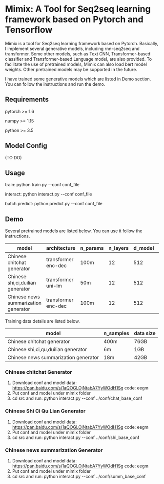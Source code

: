 # Mimix: A Tool for Seq2seq learning framework based on Pytorch and Tensorflow

Mimix is a tool for Seq2seq learning framework based on Pytorch. Basically, I implement several generative models, including rnn-seq2seq and transformer. Some other models, such as Text CNN, Transformer-based classifier and Transformer-based Language model, are also provided. To facilitate the use of pretrained models, Mimix can also load bert model weights. Other pretrained models may be supported in the future.

I have trained some generative models which are listed in Demo section. You can follow the instructions and run the demo.

## Requirements

pytorch >= 1.6

numpy >= 1.15

python >= 3.5

## Model Config

(TO DO)

## Usage

train: python train.py --conf conf_file

interact: python interact.py --conf conf_file

batch predict: python predict.py --conf conf_file

## Demo

Several pretrained models are listed below. You can use it follow the  instructions.

| model                                | architecture                    | n_params  | n_layers | d_model | n_heads | d_head |
| ------------------------------------ | ---- | ---- | :--- | ---- | ---- | ---- |
| Chinese chitchat generator           | transformer enc-dec | 100m | 12 | 512 | 8 | 64 |
| Chinese shi,ci,duilian generator     | transformer uni-lm | 50m  | 12 | 512 | 8 | 64 |
| Chinese news summarization generator | transformer enc-dec | 100m | 12 | 512 | 8 | 64 |

Training data details are listed below.

| model                                | n_samples | data size |
| ------------------------------------ | --------- | --------- |
| Chinese chitchat generator           | 400m      | 76GB      |
| Chinese shi,ci,qu,duilian generator  | 6m        | 1GB       |
| Chinese news summarization generator | 18m       | 42GB      |

### Chinese chitchat Generator

1. Download conf and model data: https://pan.baidu.com/s/1aQOGLOjNtabA7YyWOdH1Sg code: eegm
2. Put conf and model under mimix folder
3. cd src and run: python interact.py --conf ../conf/chat_base_conf

### Chinese Shi Ci Qu Lian Generator

1. Download conf and model data: https://pan.baidu.com/s/1aQOGLOjNtabA7YyWOdH1Sg code: eegm
2. Put conf and model under mimix folder
3. cd src and run: python interact.py --conf ../conf/shi_base_conf

### Chinese news summarization Generator

1. Download conf and model data: https://pan.baidu.com/s/1aQOGLOjNtabA7YyWOdH1Sg code: eegm
2. Put conf and model under mimix folder
3. cd src and run: python interact.py --conf ../conf/summ_base_conf
